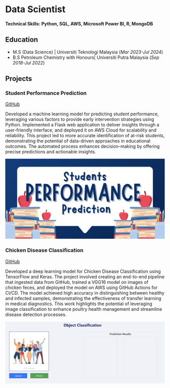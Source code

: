 # Data Scientist

#### Technical Skills: Python, SQL, AWS, Microsoft Power BI, R, MongoDB

## Education					       		
- M.S (Data Science)	| Universiti Teknologi Malaysia (_Mar 2023-Jul 2024_)
- B.S Petroleum Chemistry with Honours| Universiti Putra Malaysia (_Sep 2018-Jul 2022_)

## Projects
### Student Performance Prediction
[GitHub](https://github.com/juna-99/Student-Performance-Prediction)

Developed a machine learning model for predicting student performance, leveraging various factors to provide early intervention strategies using Python. Implemented a Flask web application to deliver insights through a user-friendly interface, and deployed it on AWS Cloud for scalability and reliability. This project led to more accurate identification of at-risk students, demonstrating the potential of data-driven approaches in educational outcomes. The automated process enhances decision-making by offering precise predictions and actionable insights.

![Student Performance](portfolio_img/student_performance.png)

### Chicken Disease Classification
[GitHub](https://github.com/juna-99/Chicken-Disease-Classification-Project)

Developed a deep learning model for Chicken Disease Classification using TensorFlow and Keras. The project involved creating an end-to-end pipeline that ingested data from GitHub, trained a VGG16 model on images of chicken feces, and deployed the model on AWS using GitHub Actions for CI/CD. The model achieved high accuracy in distinguishing between healthy and infected samples, demonstrating the effectiveness of transfer learning in medical diagnostics. This work highlights the potential of leveraging image classification to enhance poultry health management and streamline disease detection processes.

![portfolio_img/chicken disease.pn](portfolio_img/chicken%20disease.png)


